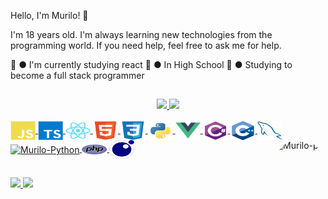 Hello, I'm Murilo! 👋

I'm 18 years old. I'm always learning new technologies from the programming world. If you need help, feel free to ask me for help.

📜 ● I'm currently studying react
🏫 ● In High School
📕 ● Studying to become a full stack programmer

##

<div align="center">
  <a href="https://github.com/MuriloCSilva">
  <img height="180em" src="https://github-readme-stats.vercel.app/api?username=MuriloCSilva&show_icons=true&theme=midnight-purple&include_all_commits=true&count_private=true"/>
  <img height="180em" src="https://github-readme-stats.vercel.app/api/top-langs/?username=MuriloCSilva&layout=compact&langs_count=7&theme=midnight-purple"/>
</div>
  
  
<div style="display: inline_block"><br>
  <img align="center" alt="Murilo-Js" height="30" width="40" src="https://raw.githubusercontent.com/devicons/devicon/master/icons/javascript/javascript-plain.svg">
  <img align="center" alt="Murilo-Js" height="30" width="40" src="https://raw.githubusercontent.com/devicons/devicon/master/icons/typescript/typescript-plain.svg">
  <img align="center" alt="Murilo-React" height="30" width="40" src="https://raw.githubusercontent.com/devicons/devicon/master/icons/react/react-original.svg">
  <img align="center" alt="Murilo-HTML" height="30" width="40" src="https://raw.githubusercontent.com/devicons/devicon/master/icons/html5/html5-original.svg">
  <img align="center" alt="Murilo-CSS" height="30" width="40" src="https://raw.githubusercontent.com/devicons/devicon/master/icons/css3/css3-original.svg">
  <img align="center" alt="Murilo-Python" height="30" width="40" src="https://raw.githubusercontent.com/devicons/devicon/master/icons/python/python-original.svg">
  <img align="center" alt="Murilo-Python" height="30" width="40" src="https://raw.githubusercontent.com/devicons/devicon/master/icons/vuejs/vuejs-original.svg">
  <img align="center" alt="Murilo-Python" height="30" width="40" src="https://raw.githubusercontent.com/devicons/devicon/master/icons/csharp/csharp-original.svg">
  <img align="center" alt="Murilo-Python" height="30" width="40" src="https://raw.githubusercontent.com/devicons/devicon/master/icons/cplusplus/cplusplus-original.svg">
  <img align="center" alt="Murilo-Python" height="30" width="40" src="https://raw.githubusercontent.com/devicons/devicon/master/icons/mysql/mysql-original.svg">
  <img align="center" alt="Murilo-Python" height="30" width="40" src="https://cdn.jsdelivr.net/gh/devicons/devicon/icons/firebase/firebase-plain.svg">
  <img align="center" alt="Murilo-Python" height="30" width="40" src="https://raw.githubusercontent.com/devicons/devicon/master/icons/php/php-original.svg">
  <img align="center" alt="Murilo-Python" height="30" width="40" src="https://raw.githubusercontent.com/devicons/devicon/master/icons/lua/lua-original.svg">
  <img align="right" alt="Murilo-pic" height="150" style="border-radius:50px;" src="https://cdn.discordapp.com/attachments/902517945299787797/911301023233093663/PicsArt_11-19-02.04.44.png">
</div>

##

<div>
  <a href="https://instagram.com/murilo_cds_" target="_blank"><img src="https://img.shields.io/badge/Instagram-E4405F?style=for-the-badge&logo=instagram&logoColor=white">
    <a href="" target="_blank"><img src="https://img.shields.io/badge/-Behance-blue?style=for-the-badge&logo=behance&logoColor=white">
</div>
